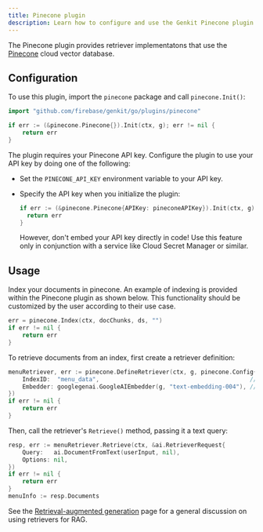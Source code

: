 ```yaml
---
title: Pinecone plugin
description: Learn how to configure and use the Genkit Pinecone plugin for Go to integrate with the Pinecone cloud vector database.
---
```


The Pinecone plugin provides retriever implementatons that use the
[Pinecone](https://www.pinecone.io/) cloud vector database.

## Configuration

To use this plugin, import the `pinecone` package and call `pinecone.Init()`:

```go
import "github.com/firebase/genkit/go/plugins/pinecone"
```

```go
if err := (&pinecone.Pinecone{}).Init(ctx, g); err != nil {
	return err
}
```

The plugin requires your Pinecone API key.
Configure the plugin to use your API key by doing one of the following:

- Set the `PINECONE_API_KEY` environment variable to your API key.

- Specify the API key when you initialize the plugin:

  ```go
  if err := (&pinecone.Pinecone{APIKey: pineconeAPIKey}).Init(ctx, g); err != nil {
	return err
  }
  ```

  However, don't embed your API key directly in code! Use this feature only
  in conjunction with a service like Cloud Secret Manager or similar.

## Usage

Index your documents in pinecone. An example of indexing is provided within the Pinecone plugin as shown below. This functionality should be customized by the user according to their use case.
```go
err = pinecone.Index(ctx, docChunks, ds, "")
if err != nil {
	return err
}
```

To retrieve documents from an index, first create a retriever
definition:

```go
menuRetriever, err := pinecone.DefineRetriever(ctx, g, pinecone.Config{
	IndexID:  "menu_data",                                           // Your Pinecone index
	Embedder: googlegenai.GoogleAIEmbedder(g, "text-embedding-004"), // Embedding model of your choice
})
if err != nil {
	return err
}
```

Then, call the retriever's `Retrieve()` method, passing it a text query:

```go
resp, err := menuRetriever.Retrieve(ctx, &ai.RetrieverRequest{
	Query:   ai.DocumentFromText(userInput, nil),
	Options: nil,
})
if err != nil {
	return err
}
menuInfo := resp.Documents
```

See the [Retrieval-augmented generation](/go/docs/rag) page for a general
discussion on using retrievers for RAG.
